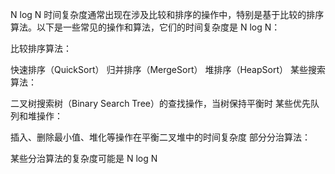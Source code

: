 
N log N 时间复杂度通常出现在涉及比较和排序的操作中，特别是基于比较的排序算法。以下是一些常见的操作和算法，它们的时间复杂度是 N log N：

比较排序算法：

快速排序（QuickSort）
归并排序（MergeSort）
堆排序（HeapSort）
某些搜索算法：

二叉树搜索树（Binary Search Tree）的查找操作，当树保持平衡时
某些优先队列和堆操作：

插入、删除最小值、堆化等操作在平衡二叉堆中的时间复杂度
部分分治算法：

某些分治算法的复杂度可能是 N log N
